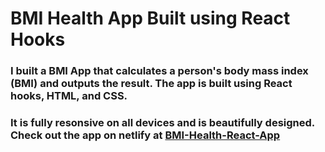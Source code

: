 # BMI Health App Built using React Hooks

### I built a BMI App that calculates a person's body mass index (BMI) and outputs the result. The app is built using React hooks, HTML, and CSS. 
### It is fully resonsive on all devices and is beautifully designed. Check out the app on netlify at [BMI-Health-React-App](https://bmi-health-react-app.netlify.app/)
